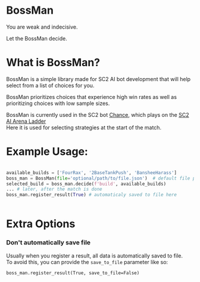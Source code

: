 # BossMan

You are weak and indecisive.  

Let the BossMan decide. 

# What is BossMan?

BossMan is a simple library made for SC2 AI bot development that will help select from a list of choices for you. 

BossMan prioritizes choices that experience high win rates as well as prioritizing choices with low sample sizes.

BossMan is currently used in the SC2 bot [Chance](https://github.com/lladdy/chance-sc2), which plays on the [SC2 AI Arena Ladder](https://aiarena.net/bots/117/)  
Here it is used for selecting strategies at the start of the match.


# Example Usage:
```python

available_builds = ['FourRax', '2BaseTankPush', 'BansheeHarass']
boss_man = BossMan(file='optional/path/to/file.json')  # default file path is ./data/bossman.json
selected_build = boss_man.decide(f'build', available_builds)
... # later, after the match is done
boss_man.register_result(True) # automaticaly saved to file here



```


# Extra Options

### Don't automatically save file
Usually when you register a result, all data is automatically saved to file.  
To avoid this, you can provide the `save_to_file` parameter like so:
```
boss_man.register_result(True, save_to_file=False)
```
